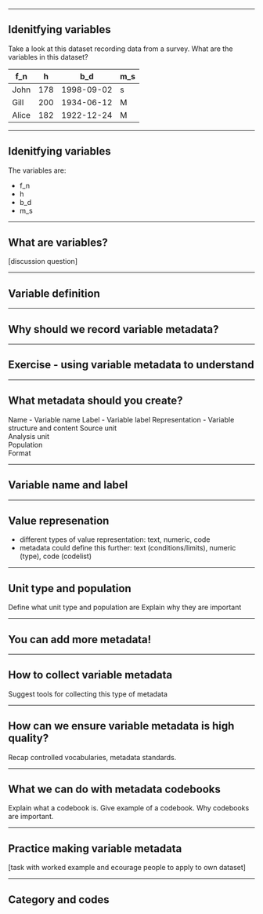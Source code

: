 
---

## Idenitfying variables

Take a look at this dataset recording data from a survey. What are the variables in this dataset?

| f_n  | h   | b_d        | m_s  | 
|------|-----|------------|------|
| John | 178 | 1998-09-02 | s    |
| Gill | 200 | 1934-06-12 | M    |
| Alice| 182 | 1922-12-24| M    |

---

## Idenitfying variables

The variables are:

- f_n
- h
- b_d
- m_s


---

## What are variables?

[discussion question]

---

## Variable definition

---

## Why should we record variable metadata?

---

## Exercise - using variable metadata to understand 

---

## What metadata should you create?

Name - Variable name
Label	- Variable label
Representation - Variable structure and content
Source unit 	
Analysis unit 	
Population	
Format	

---

## Variable name and label

---

## Value represenation

- different types of value representation: text, numeric, code
- metadata could define this further: text (conditions/limits), numeric (type), code (codelist)
  
---

## Unit type and population
Define what unit type and population are 
Explain why they are important 

---

## You can add more metadata!

---

## How to collect variable metadata
Suggest tools for collecting this type of metadata

---

## How can we ensure variable metadata is high quality?
Recap controlled vocabularies, metadata standards.

---

## What we can do with metadata codebooks

Explain what a codebook is.
Give example of a codebook.
Why codebooks are important.

---

## Practice making variable metadata

[task with worked example and ecourage people to apply to own dataset]

---

## Category and codes



   
